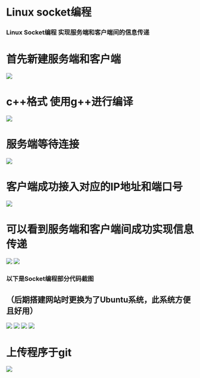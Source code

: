 # Linux socket编程



### Linux Socket编程 实现服务端和客户端间的信息传递

#  首先新建服务端和客户端
<image src="/sk_1.jpeg">

# c++格式 使用g++进行编译
<image src="/sk_2.jpeg">

# 服务端等待连接
<image src="/sk_3.jpeg">

# 客户端成功接入对应的IP地址和端口号
<image src="/sk_4.jpeg">

# 可以看到服务端和客户端间成功实现信息传递
<image src="/sk_5.jpeg">
<image src="/sk_6.jpeg">


### 以下是Socket编程部分代码截图
## （后期搭建网站时更换为了Ubuntu系统，此系统方便且好用）
<image src="/dm_1.jpeg">
<image src="/dm_2.jpeg">
<image src="/dm_3.jpeg">
<image src="/dm_4.jpeg">


# 上传程序于git
<image src="/dmtj_1.jpeg">


